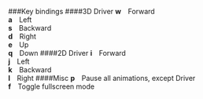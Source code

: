 ###Key bindings
####3D Driver
**w**&emsp;Forward<br>
**a**&emsp;Left<br>
**s**&emsp;Backward<br>
**d**&emsp;Right<Br>
**e**&emsp;Up<br>
**q**&emsp;Down
####2D Driver
**i**&emsp;Forward<br>
**j**&emsp;Left<br>
**k**&emsp;Backward<br>
**l**&emsp;Right
####Misc
**p**&emsp;Pause all animations, except Driver<br>
**f**&emsp;Toggle fullscreen mode
